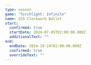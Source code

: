 ```yaml
---
type: season
game: "Torchlight: Infinite"
name: SS5 Clockwork Ballet
start:
  confirmed: true
  startDate: 2024-07-05T02:00:00.000Z
  additionalText: ""
end:
  endDate: 2024-10-24T02:00:00.000Z
  confirmed: true
  overrideText: ""
---
```

